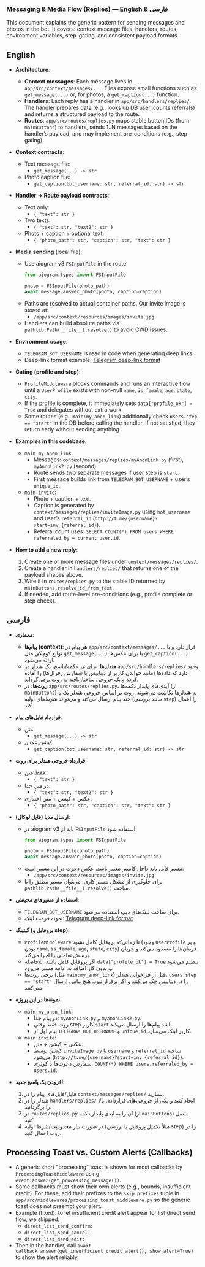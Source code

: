 ### Messaging & Media Flow (Replies) — English & فارسی

This document explains the generic pattern for sending messages and photos in the bot. It covers: context message files, handlers, routes, environment variables, step-gating, and consistent payload formats.

## English

- **Architecture**:
  - **Context messages**: Each message lives in `app/src/context/messages/...`. Files expose small functions such as `get_message(...)` or, for photos, a `get_caption(...)` function.
  - **Handlers**: Each reply has a handler in `app/src/handlers/replies/`. The handler prepares data (e.g., looks up DB user, counts referrals) and returns a structured payload to the route.
  - **Routes**: `app/src/routes/replies.py` maps stable button IDs (from `mainButtons`) to handlers, sends 1..N messages based on the handler’s payload, and may implement pre-conditions (e.g., step gating).

- **Context contracts**:
  - Text message file:
    - `get_message(...) -> str`
  - Photo caption file:
    - `get_caption(bot_username: str, referral_id: str) -> str`

- **Handler → Route payload contracts**:
  - Text only:
    - `{ "text": str }`
  - Two texts:
    - `{ "text": str, "text2": str }`
  - Photo + caption + optional text:
    - `{ "photo_path": str, "caption": str, "text": str }`

- **Media sending** (local file):
  - Use aiogram v3 `FSInputFile` in the route:
    ```python
    from aiogram.types import FSInputFile

    photo = FSInputFile(photo_path)
    await message.answer_photo(photo, caption=caption)
    ```
  - Paths are resolved to actual container paths. Our invite image is stored at:
    - `/app/src/context/resources/images/invite.jpg`
  - Handlers can build absolute paths via `pathlib.Path(__file__).resolve()` to avoid CWD issues.

- **Environment usage**:
  - `TELEGRAM_BOT_USERNAME` is read in code when generating deep links.
  - Deep-link format example: [Telegram deep-link format](https://telegram.me/ENV:USERNAME?start=inv_REFERRALID)

- **Gating (profile and step)**:
  - `ProfileMiddleware` blocks commands and runs an interactive flow until a `UserProfile` exists with non-null `name`, `is_female`, `age`, `state`, `city`.
  - If the profile is complete, it immediately sets `data["profile_ok"] = True` and delegates without extra work.
  - Some routes (e.g., `main:my_anon_link`) additionally check `users.step == "start"` in the DB before calling the handler. If not satisfied, they return early without sending anything.

- **Examples in this codebase**:
  - `main:my_anon_link`:
    - Messages: `context/messages/replies/myAnonLink.py` (first), `myAnonLink2.py` (second)
    - Route sends two separate messages if user step is `start`.
    - First message builds link from `TELEGRAM_BOT_USERNAME` + user’s `unique_id`.
  - `main:invite`:
    - Photo + caption + text.
    - Caption is generated by `context/messages/replies/inviteImage.py` using `bot_username` and user’s `referral_id` (`http://t.me/{username}?start=inv_{referral_id}`).
    - Referral count uses: `SELECT COUNT(*) FROM users WHERE referraled_by = current_user.id`.

- **How to add a new reply**:
  1. Create one or more message files under `context/messages/replies/`.
  2. Create a handler in `handlers/replies/` that returns one of the payload shapes above.
  3. Wire it in `routes/replies.py` to the stable ID returned by `mainButtons.resolve_id_from_text`.
  4. If needed, add route-level pre-conditions (e.g., profile complete or step check).

## فارسی

- **معماری**:
  - **پیام‌ها (context)**: هر پیام در `app/src/context/messages/...` قرار دارد و با توابع کوچکی مثل `get_message(...)` یا برای عکس‌ها `get_caption(...)` ارائه می‌شود.
  - **هندلرها**: برای هر دکمه/پاسخ، یک هندلر در `app/src/handlers/replies/` وجود دارد که داده‌ها (مانند خواندن کاربر از دیتابیس یا شمارش رفرال‌ها) را آماده کرده و یک خروجی ساختاریافته به روت برمی‌گرداند.
  - **روت‌ها**: در `app/src/routes/replies.py`، آیدی‌های پایدار دکمه‌ها (از `mainButtons`) به هندلرها نگاشت می‌شوند. روت بر اساس خروجی هندلر یک یا چند پیام ارسال می‌کند و می‌تواند شرط‌های اولیه (مانند بررسی `step`) را اعمال کند.

- **قرارداد فایل‌های پیام**:
  - متن:
    - `get_message(...) -> str`
  - کپشن عکس:
    - `get_caption(bot_username: str, referral_id: str) -> str`

- **قرارداد خروجی هندلر برای روت**:
  - فقط متن:
    - `{ "text": str }`
  - دو متن جدا:
    - `{ "text": str, "text2": str }`
  - عکس + کپشن + متن اختیاری:
    - `{ "photo_path": str, "caption": str, "text": str }`

- **ارسال مدیا (فایل لوکال)**:
  - در aiogram v3 باید از `FSInputFile` استفاده شود:
    ```python
    from aiogram.types import FSInputFile

    photo = FSInputFile(photo_path)
    await message.answer_photo(photo, caption=caption)
    ```
  - مسیر فایل باید داخل کانتینر معتبر باشد. عکس دعوت در این مسیر است:
    - `/app/src/context/resources/images/invite.jpg`
  - برای جلوگیری از مشکل مسیر کاری، می‌توان مسیر مطلق را با `pathlib.Path(__file__).resolve()` ساخت.

- **استفاده از متغیرهای محیطی**:
  - `TELEGRAM_BOT_USERNAME` برای ساخت لینک‌های دیپ استفاده می‌شود.
  - نمونه فرمت لینک: [Telegram deep-link format](https://telegram.me/ENV:USERNAME?start=inv_REFERRALID)

- **گیتینگ (پروفایل و step)**:
  - `ProfileMiddleware` تا زمانی‌که پروفایل کامل نشود (وجود `UserProfile` و پر بودن `name`, `is_female`, `age`, `state`, `city`) فرمان‌ها را مسدود می‌کند و جریان پرسش تعاملی را اجرا می‌کند.
  - اگر پروفایل کامل باشد، بلافاصله `data["profile_ok"] = True` تنظیم می‌شود و بدون کار اضافه به ادامه مسیر می‌رود.
  - برخی روت‌ها (مثل `main:my_anon_link`) قبل از فراخوانی هندلر، `users.step == "start"` را در دیتابیس چک می‌کنند و اگر برقرار نبود، هیچ پیامی ارسال نمی‌کنند.

- **نمونه‌ها در این پروژه**:
  - `main:my_anon_link`:
    - دو پیام جدا: `myAnonLink.py` و `myAnonLink2.py`.
    - روت فقط وقتی step کاربر `start` باشد پیام‌ها را ارسال می‌کند.
    - پیام اول از `TELEGRAM_BOT_USERNAME` و `unique_id` کاربر لینک می‌سازد.
  - `main:invite`:
    - عکس + کپشن + متن.
    - کپشن توسط `inviteImage.py` با `username` و `referral_id` ساخته می‌شود (`http://t.me/{username}?start=inv_{referral_id}`).
    - شمارش دعوت‌ها با کوئری: `COUNT(*) WHERE users.referraled_by = users.id`.

- **افزودن یک پاسخ جدید**:
  1. فایل/فایل‌های پیام را در `context/messages/replies/` بسازید.
  2. هندلر را در `handlers/replies/` ایجاد کنید و یکی از خروجی‌های قراردادی بالا را برگردانید.
  3. در `routes/replies.py` آن را به آیدی پایدار دکمه (از `mainButtons`) متصل کنید.
  4. در صورت نیاز محدودیت/شرط اولیه (مثلاً تکمیل پروفایل یا بررسی step) را در روت اعمال کنید.

## Processing Toast vs. Custom Alerts (Callbacks)

- A generic short "processing" toast is shown for most callbacks by `ProcessingToastMiddleware` using `event.answer(get_processing_message())`.
- Some callbacks must show their own alerts (e.g., bounds, insufficient credit). For these, add their prefixes to the `skip_prefixes` tuple in `app/src/middlewares/processing_toast_middleware.py` so the generic toast does not preempt your alert.
- Example (fixed): to let insufficient credit alert appear for list direct send flow, we skipped:
  - `direct_list_send_confirm:`
  - `direct_list_send_cancel:`
  - `direct_list_send_edit:`
- Then in the handler, call `await callback.answer(get_insufficient_credit_alert(), show_alert=True)` to show the alert reliably.
